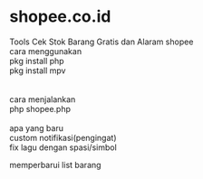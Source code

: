 # shopee.co.id
Tools Cek Stok Barang Gratis
dan Alaram shopee<br/>
cara menggunakan 
<br/>
pkg install php<br/>
pkg install mpv<br/>
<br/>
<br/>
cara menjalankan <br/>
php shopee.php<br/>
<br/>
apa yang baru<br/>
custom notifikasi(pengingat)<br/>
fix lagu dengan spasi/simbol<br/>

memperbarui list barang
